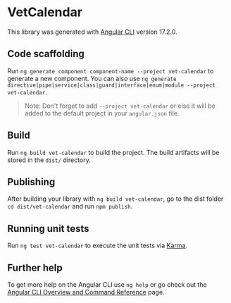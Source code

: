 # VetCalendar

This library was generated with [Angular CLI](https://github.com/angular/angular-cli) version 17.2.0.

## Code scaffolding

Run `ng generate component component-name --project vet-calendar` to generate a new component. You can also use `ng generate directive|pipe|service|class|guard|interface|enum|module --project vet-calendar`.
> Note: Don't forget to add `--project vet-calendar` or else it will be added to the default project in your `angular.json` file. 

## Build

Run `ng build vet-calendar` to build the project. The build artifacts will be stored in the `dist/` directory.

## Publishing

After building your library with `ng build vet-calendar`, go to the dist folder `cd dist/vet-calendar` and run `npm publish`.

## Running unit tests

Run `ng test vet-calendar` to execute the unit tests via [Karma](https://karma-runner.github.io).

## Further help

To get more help on the Angular CLI use `ng help` or go check out the [Angular CLI Overview and Command Reference](https://angular.io/cli) page.
